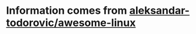 # Information comes from [aleksandar-todorovic/awesome-linux](https://github.com/aleksandar-todorovic/awesome-linux)

